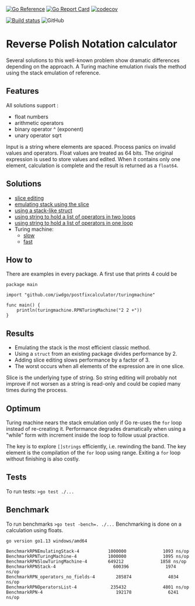 [![Go Reference](https://pkg.go.dev/badge/github.com/iwdgo/postfixcalculator.svg)](https://pkg.go.dev/iwdgo/postfixcalculator)
[![Go Report Card](https://goreportcard.com/badge/github.com/iwdgo/postfixcalculator)](https://goreportcard.com/report/github.com/iwdgo/postfixcalculator)
[![codecov](https://codecov.io/gh/iwdgo/postfixcalculator/branch/master/graph/badge.svg)](https://codecov.io/gh/iWdGo/postfixcalculator)

[![Build status](https://ci.appveyor.com/api/projects/status/pnnlu9oovyo71d6q?svg=true)](https://ci.appveyor.com/project/iWdGo/postfixcalculator)
![GitHub](https://github.com/iwdgo/postfixcalculator/workflows/GitHub/badge.svg)

# Reverse Polish Notation calculator

Several solutions to this well-known problem show dramatic differences depending on the approach.
A Turing machine emulation rivals the method using the stack emulation of reference.

## Features

All solutions support :
- float numbers
- arithmetic operators
- binary operator ^ (exponent)
- unary operator sqrt

Input is a string where elements are spaced. Process panics on invalid values and operators.
Float values are treated as 64 bits.
The original expression is used to store values and edited. When it contains only one element,
calculation is complete and the result is returned as a `float64`.

## Solutions

- [slice editing](https://pkg.go.dev/github.com/iwdgo/postfixcalculator/stack)
- [emulating stack using the slice](https://pkg.go.dev/github.com/iwdgo/postfixcalculator/emulatingstack)
- [using a stack-like struct](https://pkg.go.dev/github.com/iwdgo/postfixcalculator/emulatingstack)
- [using string to hold a list of operators in two loops](https://pkg.go.dev/github.com/iwdgo/postfixcalculator/operatorslist)
- [using string to hold a list of operators in one loop](https://pkg.go.dev/github.com/iwdgo/postfixcalculator/operatorsnofields)
- Turing machine:
  - [slow](https://pkg.go.dev/github.com/iwdgo/postfixcalculator/slowturingmachine)
  - [fast](https://pkg.go.dev/github.com/iwdgo/postfixcalculator/turingmachine)

## How to

There are examples in every package. A first use that prints 4 could be
```
package main

import "github.com/iwdgo/postfixcalculator/turingmachine"

func main() {
	println(turingmachine.RPNTuringMachine("2 2 +"))
}

```


## Results

- Emulating the stack is the most efficient classic method.
- Using a `struct` from an existing package divides performance by 2.
- Adding slice editing slows performance by a factor of 3.
- The worst occurs when all elements of the expression are in one slice.

Slice is the underlying type of string. So string editing will probably not improve if not worsen 
as a string is read-only and could be copied many times during the process.

## Optimum

Turing machine nears the stack emulation only if Go re-uses the `for` loop instead of re-creating it.
Performance degrades dramatically when using a "while" form with increment inside the loop to follow usual
practice.

The key is to explore `[]strings` efficiently, i.e. rewinding the band. The key element is 
the compilation of the `for` loop using range. 
Exiting a `for` loop without finishing is also costly.

## Tests

To run tests: `>go test ./...`

## Benchmark

To run benchmarks `>go test -bench=. ./...`
Benchmarking is done on a calculation using floats.

```
go version go1.13 windows/amd64

BenchmarkRPNEmulatingStack-4           1000000              1093 ns/op
BenchmarkRPNTuringMachine-4            1000000              1095 ns/op
BenchmarkRPNSlowTuringMachine-4        649212              1858 ns/op
BenchmarkRPNStack-4                      600396              1974 ns/op
BenchmarkRPN_operators_no_fields-4        285874              4034 ns/op
BenchmarkRPNOperatorsList-4             235432              4801 ns/op
BenchmarkRPN-4                            192178              6241 ns/op

```
